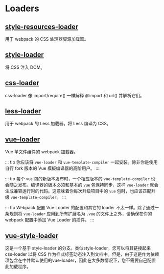 # Loaders

## [style-resources-loader](https://github.com/yenshih/style-resources-loader)

用于 webpack 的 CSS 处理器资源加载器。

## [style-loader](https://github.com/webpack-contrib/style-loader)

将 CSS 注入 DOM。

## [css-loader](https://github.com/webpack-contrib/css-loader)

css-loader 像 import/require() 一样解释 @import 和 url() 并解析它们。

## [less-loader](https://github.com/webpack-contrib/less-loader)

用于 webpack 的 Less 加载器。将 Less 编译为 CSS。

## [vue-loader](https://github.com/vuejs/vue-loader)

Vue 单文件组件的 webpack 加载器。

::: tip
你应该将 `vue-loader` 和 `vue-template-compiler` 一起安装。除非你是使用自行 fork 版本的 Vue 模板编译器的高阶用户。
:::

::: tip
每个 `vue` 包的新版本发布时，一个相应版本的 `vue-template-compiler` 也会随之发布。编译器的版本必须和基本的 `vue` 包保持同步，这样 `vue-loader` 就会生成兼容运行时的代码。这意味着你每次升级项目中的 `vue` 包时，也应该匹配升级 `vue-template-compiler`。
:::

::: tip Webpack 配置
Vue Loader 的配置和其它的 loader 不太一样。除了通过一条规则将 `vue-loader` 应用到所有扩展名为 `.vue` 的文件上之外，请确保在你的 webpack 配置中添加 Vue Loader 的插件。
:::

## [vue-style-loader](https://github.com/vuejs/vue-style-loader)

这是一个基于 style-loader 的分支。类似style-loader，您可以将其链接起来 css-loader 以将 CSS 作为样式标签动态注入到文档中。但是，由于这是作为依赖项包含在中并默认使用的vue-loader，因此在大多数情况下，您不需要自己配置此加载程序。
